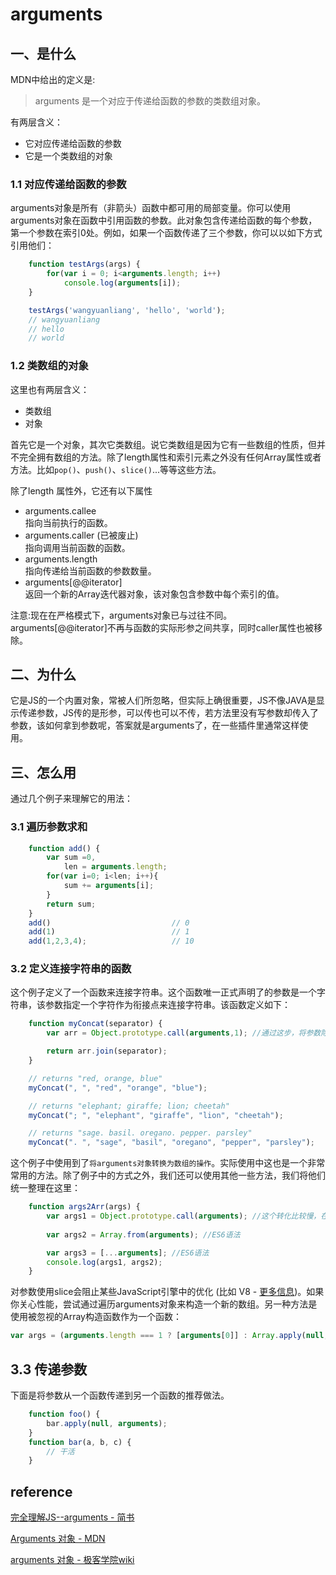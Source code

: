 # arguments

## 一、是什么

MDN中给出的定义是:

> arguments 是一个对应于传递给函数的参数的类数组对象。

有两层含义：
 - 它对应传递给函数的参数
 - 它是一个类数组的对象

### 1.1 对应传递给函数的参数

arguments对象是所有（非箭头）函数中都可用的局部变量。你可以使用arguments对象在函数中引用函数的参数。此对象包含传递给函数的每个参数，第一个参数在索引0处。例如，如果一个函数传递了三个参数，你可以以如下方式引用他们：

```js
    function testArgs(args) {
        for(var i = 0; i<arguments.length; i++)
            console.log(arguments[i]); 
    }

    testArgs('wangyuanliang', 'hello', 'world');
    // wangyuanliang
    // hello
    // world
```

### 1.2 类数组的对象

这里也有两层含义：

 - 类数组
 - 对象

首先它是一个对象，其次它类数组。说它类数组是因为它有一些数组的性质，但并不完全拥有数组的方法。除了length属性和索引元素之外没有任何Array属性或者方法。比如`pop()`、`push()`、`slice()`...等等这些方法。

除了length 属性外，它还有以下属性

 - arguments.callee  
  指向当前执行的函数。
 - arguments.caller (已被废止)  
  指向调用当前函数的函数。
 - arguments.length  
  指向传递给当前函数的参数数量。  
 - arguments[@@iterator]  
  返回一个新的Array迭代器对象，该对象包含参数中每个索引的值。

注意:现在在严格模式下，arguments对象已与过往不同。arguments[@@iterator]不再与函数的实际形参之间共享，同时caller属性也被移除。

## 二、为什么

它是JS的一个内置对象，常被人们所忽略，但实际上确很重要，JS不像JAVA是显示传递参数，JS传的是形参，可以传也可以不传，若方法里没有写参数却传入了参数，该如何拿到参数呢，答案就是arguments了，在一些插件里通常这样使用。

## 三、怎么用

通过几个例子来理解它的用法：

### 3.1 遍历参数求和

```js
    function add() {
        var sum =0,
            len = arguments.length;
        for(var i=0; i<len; i++){
            sum += arguments[i];
        }
        return sum;
    }
    add()                           // 0
    add(1)                          // 1
    add(1,2,3,4);                   // 10
```
### 3.2 定义连接字符串的函数

这个例子定义了一个函数来连接字符串。这个函数唯一正式声明了的参数是一个字符串，该参数指定一个字符作为衔接点来连接字符串。该函数定义如下：

```js
    function myConcat(separator) {
        var arr = Object.prototype.call(arguments,1); //通过这步，将参数除第一个元素外的其他元素转为数组，并存在arr中

        return arr.join(separator);
    }

    // returns "red, orange, blue"
    myConcat(", ", "red", "orange", "blue");

    // returns "elephant; giraffe; lion; cheetah"
    myConcat("; ", "elephant", "giraffe", "lion", "cheetah");

    // returns "sage. basil. oregano. pepper. parsley"
    myConcat(". ", "sage", "basil", "oregano", "pepper", "parsley");
```
这个例子中使用到了`将arguments对象转换为数组的操作`。实际使用中这也是一个非常常用的方法。除了例子中的方式之外，我们还可以使用其他一些方法，我们将他们统一整理在这里：

```js
    function args2Arr(args) {
        var args1 = Object.prototype.call(arguments); //这个转化比较慢，在性能不好的代码中不推荐这种做法。
        
        var args2 = Array.from(arguments); //ES6语法

        var args3 = [...arguments]; //ES6语法
        console.log(args1, args2);
    }
```
对参数使用slice会阻止某些JavaScript引擎中的优化 (比如 V8 - [更多信息](https://github.com/petkaantonov/bluebird/wiki/Optimization-killers#3-managing-arguments))。如果你关心性能，尝试通过遍历arguments对象来构造一个新的数组。另一种方法是使用被忽视的Array构造函数作为一个函数：

```js
var args = (arguments.length === 1 ? [arguments[0]] : Array.apply(null, arguments));
```

## 3.3 传递参数

下面是将参数从一个函数传递到另一个函数的推荐做法。

``` js
    function foo() {
        bar.apply(null, arguments);
    }
    function bar(a, b, c) {
        // 干活
    }
```

## reference

[完全理解JS--arguments - 简书](https://www.jianshu.com/p/e6bfa4bdf718)

[Arguments 对象 - MDN](https://developer.mozilla.org/zh-CN/docs/Web/JavaScript/Reference/Functions/arguments)

[arguments 对象 - 极客学院wiki](https://wiki.jikexueyuan.com/project/javascript-garden/function/arguments.html)